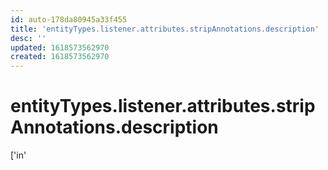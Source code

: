 ```yaml
---
id: auto-178da80945a33f455
title: 'entityTypes.listener.attributes.stripAnnotations.description'
desc: ''
updated: 1618573562970
created: 1618573562970
---
```

# entityTypes.listener.attributes.stripAnnotations.description

[&#39;in&#39;